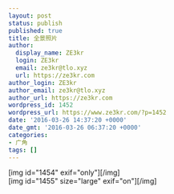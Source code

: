 ```yaml
---
layout: post
status: publish
published: true
title: 全景照片
author:
  display_name: ZE3kr
  login: ZE3kr
  email: ze3kr@tlo.xyz
  url: https://ze3kr.com
author_login: ZE3kr
author_email: ze3kr@tlo.xyz
author_url: https://ze3kr.com
wordpress_id: 1452
wordpress_url: https://www.ze3kr.com/?p=1452
date: '2016-03-26 14:37:20 +0000'
date_gmt: '2016-03-26 06:37:20 +0000'
categories:
- 广角
tags: []
---
```

<p>[img id="1454" exif="only"][/img]<br />
[img id="1455" size="large" exif="on"][/img]</p>
